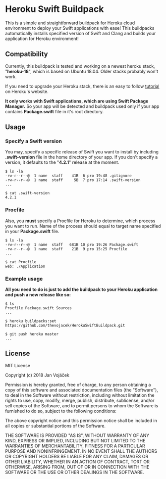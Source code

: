 # Heroku Swift Buildpack

This is a simple and straightforward buildpack for Heroku cloud environment to deploy your Swift applications with ease!
This buildpacks automatically installs specified version of Swift and Clang and builds your application for Heroku environment!

## Compatibility

Currently, this buildpack is tested and working on a newest heroku stack, "**heroku-18**", which is based on Ubuntu 18.04. Older stacks probably won't work.

If you need to upgrade your Heroku stack, there is an easy to follow [tutorial](https://devcenter.heroku.com/articles/upgrading-to-the-latest-stack) on Heroku's website.

**It only works with Swift applications, which are using Swift Package Manager.** So your app will be detected and buildpack used only if your app contains **Package.swift** file in it's root directory.

## Usage

### Specify a Swift version
You may, specify a specific release of Swift you want to install by including **.swift-version** file in the home directory of your app. If you don't specify a version, it defaults to the "**4.2.1**" release at the moment.

```shell
$ ls -la
-rw-r--r--@  1 name  staff    41B  6 pro 19:48 .gitignore
-rw-r--r--@  1 name  staff     5B  7 pro 17:14 .swift-version
...

$ cat .swift-version
4.2.1
```

### Procfile
Also, you **must** specify a Procfile for Heroku to determine, which process you want to run. Name of the process should equal to target name specified in your **Package.swift** file.

```shell
$ ls -la
-rw-r--r--@  1 name  staff   681B 10 pro 19:26 Package.swift
-rw-r--r--@  1 name  staff    21B  9 pro 15:25 Procfile
...

$ cat Procfile
web: ./Application
```

### Example usage
**All you need to do is just to add the buildpack to your Heroku application and push a new release like so:**

```shell
$ ls
Procfile Package.swift Sources
...

$ heroku buildpacks:set https://github.com/thevojacek/HerokuSwiftBuildpack.git

$ git push heroku master
...
```

## License
MIT License

Copyright (c) 2018 Jan Vojáček

Permission is hereby granted, free of charge, to any person obtaining a copy
of this software and associated documentation files (the "Software"), to deal
in the Software without restriction, including without limitation the rights
to use, copy, modify, merge, publish, distribute, sublicense, and/or sell
copies of the Software, and to permit persons to whom the Software is
furnished to do so, subject to the following conditions:

The above copyright notice and this permission notice shall be included in all
copies or substantial portions of the Software.

THE SOFTWARE IS PROVIDED "AS IS", WITHOUT WARRANTY OF ANY KIND, EXPRESS OR
IMPLIED, INCLUDING BUT NOT LIMITED TO THE WARRANTIES OF MERCHANTABILITY,
FITNESS FOR A PARTICULAR PURPOSE AND NONINFRINGEMENT. IN NO EVENT SHALL THE
AUTHORS OR COPYRIGHT HOLDERS BE LIABLE FOR ANY CLAIM, DAMAGES OR OTHER
LIABILITY, WHETHER IN AN ACTION OF CONTRACT, TORT OR OTHERWISE, ARISING FROM,
OUT OF OR IN CONNECTION WITH THE SOFTWARE OR THE USE OR OTHER DEALINGS IN THE
SOFTWARE.